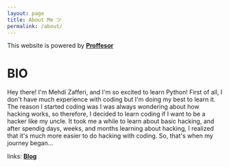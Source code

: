 ```yaml
---
layout: page
title: About Me ツ
permalink: /about/
---
```


This website is powered by **[Proffesor](https://github.com/fastai/fastpages)**
# BIO
 Hey there! I'm Mehdi Zafferi, and I'm so excited to learn Python!
 First of all, I don't have much experience with coding but I'm doing my best to learn it. The reason I started coding was I was always wondering about how hacking works, so therefore, I decided to learn coding if I want to be a hacker like my uncle. It took me a while to learn about basic hacking, and after spendig days, weeks, and months learning about hacking, I realized that it's much more easier to do hacking with coding. So, that's when my journey began...
 
 links:
 **[Blog](https://mehdizafferi.github.io/web/about/)** 
